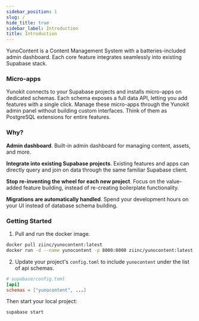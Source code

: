 ```yaml
---
sidebar_position: 1
slug: /
hide_title: true
sidebar_label: Introduction
title: Introduction
---
```


YunoContent is a Content Management System with a batteries-included admin dashboard. Each core feature integrates seamlessly into existing Supabase stack.

### Micro-apps

Yunokit connects to your Supabase projects and installs micro-apps on dedicated schemas. Each schema exposes a full data API, letting you add features with a single click. Manage these micro-apps through the Yunokit admin panel without building custom interfaces. Think of them as PostgreSQL extensions for entire features.

### Why?

**Admin dashboard**. Built-in admin dashboard for managing content, assets, and more.

**Integrate into existing Supabase projects**. Existing features and apps can directly query and join on data through the same familiar Supabase client.

**Stop re-inventing the wheel for each new project**. Focus on the value-added feature building, instead of re-creating boilerplate functionality.

**Migrations are automatically handled**. Spend your development hours on your UI instead of database schema building.


<!--
**Out-of-the-box components**. UI? No problem. Integrate and ship our features as fast as a copy-paste. -->

### Getting Started

1. Pull and run the docker image.

```bash
docker pull ziinc/yunocontent:latest
docker run -d --name yunocontent -p 8000:8000 ziinc/yunocontent:latest
```

2. Update your project's `config.toml` to include `yunocontent` under the list of api schemas.

```toml
# supabase/config.toml
[api]
schemas = ["yunocontent", ...]
```

Then start your local project:
```bash
supabase start
```
